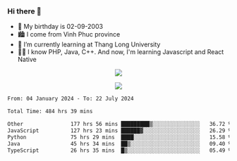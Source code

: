 ### Hi there 👋
- 🎂 My birthday is 02-09-2003
- 🏙️ I come from Vinh Phuc province
- 🌱 I’m currently learning at Thang Long University
- 🧑‍💻 I know PHP, Java, C++. And now, I'm learning Javascript and React Native
<p align="center"><img src="https://github-readme-stats.vercel.app/api?username=tmquang0209&show_icons=true&theme=gradient"></p>
<p align="center"><img src="https://github-readme-stats.vercel.app/api/top-langs/?username=tmquang0209&hide=scss,css&langs_count=10"></p>
<!--START_SECTION:waka-->

```txt
From: 04 January 2024 - To: 22 July 2024

Total Time: 484 hrs 39 mins

Other               177 hrs 56 mins █████████▒░░░░░░░░░░░░░░░   36.72 %
JavaScript          127 hrs 23 mins ██████▓░░░░░░░░░░░░░░░░░░   26.29 %
Python              75 hrs 29 mins  ████░░░░░░░░░░░░░░░░░░░░░   15.58 %
Java                45 hrs 34 mins  ██▒░░░░░░░░░░░░░░░░░░░░░░   09.40 %
TypeScript          26 hrs 35 mins  █▒░░░░░░░░░░░░░░░░░░░░░░░   05.49 %
```

<!--END_SECTION:waka-->
